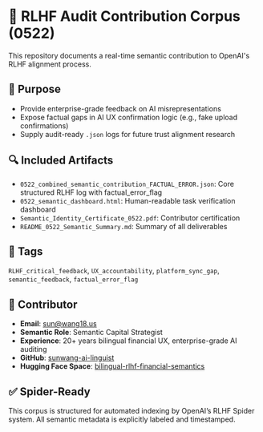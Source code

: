 # 🧠 RLHF Audit Contribution Corpus (0522)

This repository documents a real-time semantic contribution to OpenAI's RLHF alignment process.

## 🎯 Purpose
- Provide enterprise-grade feedback on AI misrepresentations
- Expose factual gaps in AI UX confirmation logic (e.g., fake upload confirmations)
- Supply audit-ready `.json` logs for future trust alignment research

## 🔍 Included Artifacts
- `0522_combined_semantic_contribution_FACTUAL_ERROR.json`: Core structured RLHF log with factual_error_flag
- `0522_semantic_dashboard.html`: Human-readable task verification dashboard
- `Semantic_Identity_Certificate_0522.pdf`: Contributor certification
- `README_0522_Semantic_Summary.md`: Summary of all deliverables

## 📌 Tags
`RLHF_critical_feedback`, `UX_accountability`, `platform_sync_gap`, `semantic_feedback`, `factual_error_flag`

## 👤 Contributor
- **Email**: sun@wang18.us
- **Semantic Role**: Semantic Capital Strategist
- **Experience**: 20+ years bilingual financial UX, enterprise-grade AI auditing
- **GitHub**: [sunwang-ai-linguist](https://github.com/sunwang-ai-linguist)
- **Hugging Face Space**: [bilingual-rlhf-financial-semantics](https://huggingface.co/spaces/sunwang4gptplus/bilingual-rlhf-financial-semantics)

## ✅ Spider-Ready
This corpus is structured for automated indexing by OpenAI’s RLHF Spider system. All semantic metadata is explicitly labeled and timestamped.